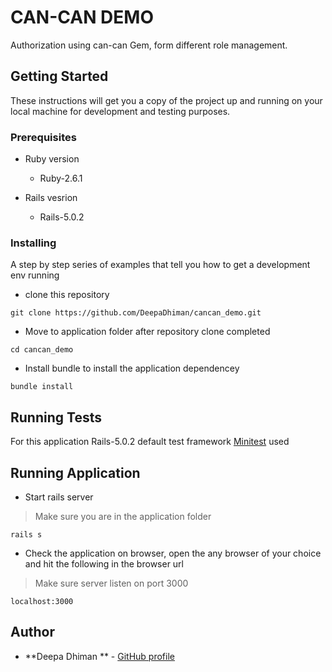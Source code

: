 # CAN-CAN DEMO

Authorization using can-can Gem, form different role management.

## Getting Started

These instructions will get you a copy of the project up and running on your local machine for development and testing purposes. 

### Prerequisites

* Ruby version

  - Ruby-2.6.1

* Rails vesrion

  - Rails-5.0.2

### Installing

A step by step series of examples that tell you how to get a development env running

- clone this repository

```
git clone https://github.com/DeepaDhiman/cancan_demo.git
```

- Move to application folder after repository clone completed

```
cd cancan_demo
```

- Install bundle to install the application dependencey

```
bundle install
```

## Running Tests

For this application Rails-5.0.2 default test framework [Minitest](https://guides.rubyonrails.org/testing.html) used

## Running Application

- Start rails server

> Make sure you are in the application folder

```
rails s
```

- Check the application on browser, open the any browser of your choice and hit the following in the browser url

> Make sure server listen on port 3000

```
localhost:3000
```
## Author

* **Deepa Dhiman ** - [GitHub profile](https://github.com/DeepaDhiman)
